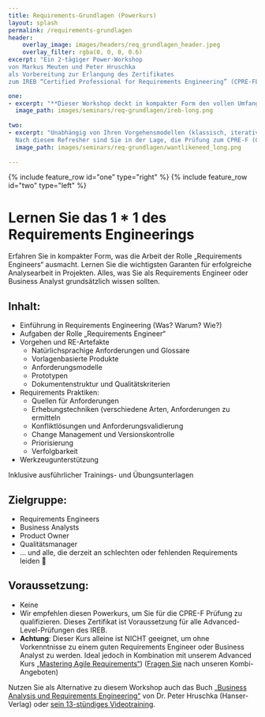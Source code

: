 ```yaml
---
title: Requirements-Grundlagen (Powerkurs)
layout: splash
permalink: /requirements-grundlagen
header:
    overlay_image: images/headers/req_grundlagen_header.jpeg
    overlay_filter: rgba(0, 0, 0, 0.6)
excerpt: "Ein 2-tägiger Power-Workshop
von Markus Meuten und Peter Hruschka
als Vorbereitung zur Erlangung des Zertifikates
zum IREB “Certified Professional for Requirements Engineering” (CPRE-FL)"

one:
- excerpt: "**Dieser Workshop deckt in kompakter Form den vollen Umfang des Foundation Level Lehrplans des IREB ab.**"
  image_path: images/seminars/req-grundlagen/ireb-long.png
  
two:
- excerpt: "Unabhängig von Ihren Vorgehensmodellen (klassisch, iterativ oder agil) lernen Sie Anforderungen zu ermitteln, sie auf unterschiedliche Weise zu dokumentieren und zu kommunizieren, diese zu prüfen und zu verwalten. <br> <br>
  Nach diesem Refresher sind Sie in der Lage, die Prüfung zum CPRE-F (Certified Professional for Requirements-Engineering – Foundation Level) zu absolvieren, die direkt am Ende des Workshops durchgeführt werden kann"
  image_path: images/seminars/req-grundlagen/wantlikeneed_long.png
  
---
```


<div class="splash_text" markdown="1"> 

{% include feature_row id="one" type="right" %}
{% include feature_row id="two" type="left" %}

# Lernen Sie das 1 * 1 des Requirements Engineerings

Erfahren Sie in kompakter Form, was die Arbeit der Rolle „Requirements Engineers“ ausmacht. Lernen Sie die wichtigsten Garanten für erfolgreiche Analysearbeit in Projekten. Alles, was Sie als Requirements Engineer oder Business Analyst grundsätzlich wissen sollten.

## Inhalt:
* Einführung in Requirements Engineering (Was? Warum? Wie?)
* Aufgaben der Rolle „Requirements Engineer“
* Vorgehen und RE-Artefakte
    * Natürlichsprachige Anforderungen und Glossare
    * Vorlagenbasierte Produkte
    * Anforderungsmodelle
    * Prototypen
    * Dokumentenstruktur und Qualitätskriterien
* Requirements Praktiken:
    * Quellen für Anforderungen
    * Erhebungstechniken (verschiedene Arten, Anforderungen zu ermitteln
    * Konfliktlösungen und Anforderungsvalidierung
    * Change Management und Versionskontrolle
    * Priorisierung
    * Verfolgbarkeit
* Werkzeugunterstützung

Inklusive ausführlicher Trainings- und Übungsunterlagen

## Zielgruppe:
* Requirements Engineers
* Business Analysts
* Product Owner
* Qualitätsmanager
* … und alle, die derzeit an schlechten oder fehlenden Requirements leiden 🙂

## Voraussetzung:
* Keine
* Wir empfehlen diesen Powerkurs, um Sie für die CPRE-F Prüfung zu qualifizieren. Dieses Zertifikat ist Voraussetzung für alle Advanced-Level-Prüfungen des IREB.
* **Achtung**: Dieser Kurs alleine ist NICHT geeignet, um ohne Vorkenntnisse zu einem guten Requirements Engineer oder Business Analyst zu werden. 
  Ideal jedoch in Kombination mit unserem Advanced Kurs [„Mastering Agile Requirements“](/masteringagile)) ([Fragen Sie](mailto:info@req42.de) nach unseren Kombi-Angeboten)

Nutzen Sie als Alternative zu diesem Workshop auch das Buch [„Business Analysis und Requirements Engineering“](https://www.amazon.de/Business-Analysis-Requirements-Engineering-nachhaltig/dp/3446455892/ref=sr_1_1?__mk_de_DE=%C3%85M%C3%85%C5%BD%C3%95%C3%91&crid=9JSCSL9B7V9R&keywords=Hruschka+Business+Analysis&qid=1636373432&qsid=262-5269499-5430531&sprefix=hruschka+business+analysis%2Caps%2C90&sr=8-1&sres=3446455892%2C3446438076%2C3945997178%2CB08GVCCY96%2CB00A9T7758%2C3030845958%2C3791033085%2CB00CJUNNNK%2C3945997119%2C3446443452%2C3868815740%2C3658003359%2C1867445328%2CB01MU31D8B%2C0471935530%2CB0110TL846&srpt=ABIS_BOOK/bagilede-21) von Dr. Peter Hruschka (Hanser-Verlag) oder [sein 13-stündiges Videotraining](https://www.aschauerit.at/re35-videotraining-ba-re-nach-ireb/).

</div>